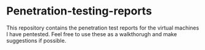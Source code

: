# Penetration-testing-reports
This repository contains the penetration test reports for the virtual machines I have pentested.
Feel free to use these as a walkthorugh and make suggestions if possible.
